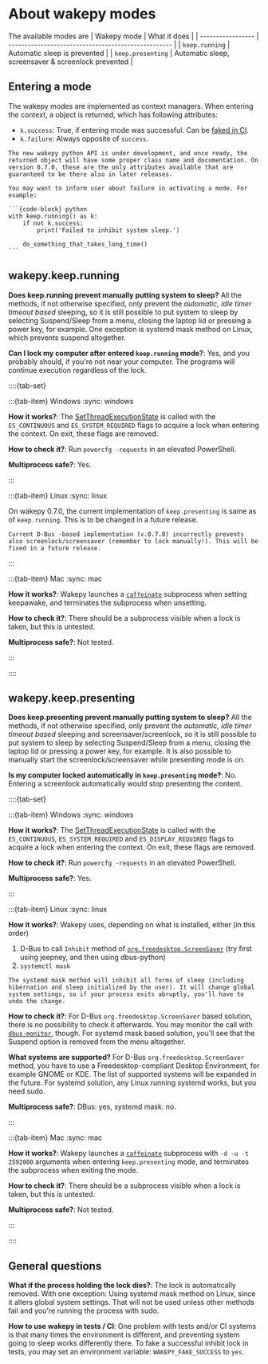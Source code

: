 # About wakepy modes



The available modes are 
| Wakepy mode       | What it does                                        |
| ----------------- | --------------------------------------------------- |
| `keep.running`    | Automatic sleep is prevented                        |
| `keep.presenting` | Automatic sleep, screensaver & screenlock prevented |

## Entering a mode

The wakepy modes are implemented as context managers. When entering the context, a object is returned, which has following attributes:

- `k.success`: True, if entering mode was successful. Can be [faked in CI](./tests-and-ci.md#wakepy_fake_success).
- `k.failure`: Always opposite of `success`.

```{note}
The new wakepy python API is under development, and once ready, the returned object will have some proper class name and documentation. On version 0.7.0, these are the only attributes available that are guaranteed to be there also in later releases.
```  

````{tip} 
You may want to inform user about failure in activating a mode. For example:

```{code-block} python
with keep.running() as k:
    if not k.success:
        print('Failed to inhibit system sleep.')

    do_something_that_takes_long_time()
```
````

## wakepy.keep.running


**Does keep.running prevent manually putting system to sleep?** All the methods, if not otherwise specified, only prevent the *automatic, idle timer timeout based* sleeping, so it is still possible to put system to sleep by selecting Suspend/Sleep from a menu, closing the laptop lid or pressing a power key, for example. One exception is systemd mask method on Linux, which prevents suspend altogether.

**Can I lock my computer after entered `keep.running` mode?**: Yes, and you probably should, if you're not near your computer. The programs will continue execution regardless of the lock.



::::{tab-set}

:::{tab-item} Windows
:sync: windows

**How it works?**:  The [SetThreadExecutionState](https://docs.microsoft.com/en-us/windows/win32/api/winbase/nf-winbase-setthreadexecutionstate?redirectedfrom=MSDN) is called with the `ES_CONTINUOUS` and  `ES_SYSTEM_REQUIRED` flags to acquire a lock when entering the context. On exit, these flags are removed.

**How to check it?**:   Run `powercfg -requests` in an elevated PowerShell.

**Multiprocess safe?**: Yes.

:::

:::{tab-item} Linux
:sync: linux 

On wakepy 0.7.0, the current implementation of `keep.presenting` is same as of  `keep.running`. This is to be changed in a future release.


```{warning}
Current D-Bus -based implementation (v.0.7.0) incorrectly prevents also screenlock/screensaver (remember to lock manually!). This will be fixed in a future release.
```


:::

:::{tab-item} Mac
:sync: mac

**How it works?**: Wakepy launches a [`caffeinate`](https://ss64.com/osx/caffeinate.html) subprocess when setting keepawake, and terminates the subprocess when unsetting.

**How to check it?**:  There should be a subprocess visible when a lock is taken, but this is untested.

**Multiprocess safe?**: Not tested.


::: 

::::




## wakepy.keep.presenting


**Does keep.presenting prevent manually putting system to sleep?** All the methods, if not otherwise specified, only prevent the *automatic, idle timer timeout based*  sleeping and screensaver/screenlock, so it is still possible to put system to sleep by selecting Suspend/Sleep from a menu, closing the laptop lid or pressing a power key, for example. It is also possible to manually start the screenlock/screensaver while presenting mode is on. 

**Is my computer locked automatically in `keep.presenting` mode?**: No. Entering a screenlock automatically would stop presenting the content. 


::::{tab-set}

:::{tab-item} Windows
:sync: windows

**How it works?**:   The [SetThreadExecutionState](https://docs.microsoft.com/en-us/windows/win32/api/winbase/nf-winbase-setthreadexecutionstate?redirectedfrom=MSDN) is called with the `ES_CONTINUOUS`, `ES_SYSTEM_REQUIRED` and `ES_DISPLAY_REQUIRED` flags to acquire a lock when entering the context. On exit, these flags are removed.

**How to check it?**:   Run `powercfg -requests` in an elevated PowerShell.

**Multiprocess safe?**: Yes.

::: 

:::{tab-item} Linux
:sync: linux 



**How it works?**: Wakepy uses, depending on what is installed, either (in this order)
1. D-Bus to call `Inhibit` method of [`org.freedesktop.ScreenSaver`](https://people.freedesktop.org/~hadess/idle-inhibition-spec/re01.html) (try first using jeepney, and then using dbus-python)
3. `systemctl mask`


```{warning}
The systemd mask method will inhibit all forms of sleep (including hibernation and sleep initialized by the user). It will change global system settings, so if your process exits abruptly, you'll have to undo the change.
```

**How to check it?**:  For D-Bus  `org.freedesktop.ScreenSaver` based solution, there is no possibility to check it afterwards. You may monitor the call with [`dbus-monitor`](https://dbus.freedesktop.org/doc/dbus-monitor.1.html), though. For systemd mask based solution, you'll see that the Suspend option is removed from the menu altogether.

**What systems are supported?** For D-Bus `org.freedesktop.ScreenSaver` method, you have to use a Freedesktop-compliant Desktop Environment, for example GNOME or KDE. The list of supported systems will be expanded in the future. For systemd solution, any Linux running systemd works, but you need sudo.

**Multiprocess safe?**: DBus: yes, systemd mask: no.


:::



:::{tab-item} Mac
:sync: mac 

**How it works?**: Wakepy launches a [`caffeinate`](https://ss64.com/osx/caffeinate.html) subprocess  with `-d -u -t 2592000` arguments when entering `keep.presenting` mode, and terminates the subprocess when exiting the mode.

**How to check it?**:  There should be a subprocess visible when a lock is taken, but this is untested.

**Multiprocess safe?**: Not tested.

:::


::::




## General questions
**What if the process holding the lock dies?**: The lock is automatically removed. With one exception: Using systemd mask method on Linux, since it alters global system settings. That will not be used unless other methods fail and you're running the process with sudo.

**How to use wakepy in tests / CI**: One problem with tests and/or CI systems is that many times the environment is different, and preventing system going to sleep works differently there. To fake a successful inhibit lock in tests, you may set an environment variable: `WAKEPY_FAKE_SUCCESS` to `yes`.
